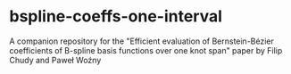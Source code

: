 # bspline-coeffs-one-interval
A companion repository for the "Efficient evaluation of Bernstein-Bézier coefficients of B-spline basis functions over one knot span" paper by Filip Chudy and Paweł Woźny
